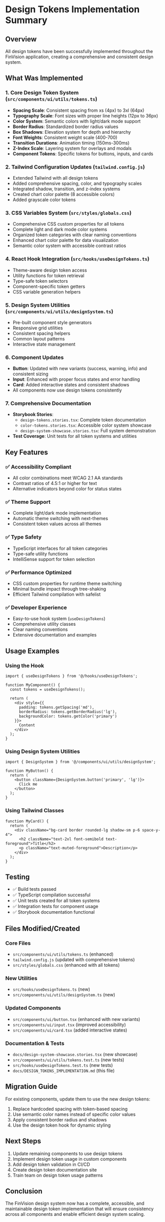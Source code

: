 # Design Tokens Implementation Summary

## Overview

All design tokens have been successfully implemented throughout the FinVision application, creating a comprehensive and consistent design system.

## What Was Implemented

### 1. Core Design Token System (`src/components/ui/utils/tokens.ts`)
- **Spacing Scale**: Consistent spacing from xs (4px) to 3xl (64px)
- **Typography Scale**: Font sizes with proper line heights (12px to 36px)
- **Color System**: Semantic colors with light/dark mode support
- **Border Radius**: Standardized border radius values
- **Box Shadows**: Elevation system for depth and hierarchy
- **Font Weights**: Consistent weight scale (400-700)
- **Transition Durations**: Animation timing (150ms-300ms)
- **Z-Index Scale**: Layering system for overlays and modals
- **Component Tokens**: Specific tokens for buttons, inputs, and cards

### 2. Tailwind Configuration Updates (`tailwind.config.js`)
- Extended Tailwind with all design tokens
- Added comprehensive spacing, color, and typography scales
- Integrated shadow, transition, and z-index systems
- Created chart color palette (8 accessible colors)
- Added grayscale color tokens

### 3. CSS Variables System (`src/styles/globals.css`)
- Comprehensive CSS custom properties for all tokens
- Complete light and dark mode color systems
- Organized token categories with clear naming conventions
- Enhanced chart color palette for data visualization
- Semantic color system with accessible contrast ratios

### 4. React Hook Integration (`src/hooks/useDesignTokens.ts`)
- Theme-aware design token access
- Utility functions for token retrieval
- Type-safe token selectors
- Component-specific token getters
- CSS variable generation helpers

### 5. Design System Utilities (`src/components/ui/utils/designSystem.ts`)
- Pre-built component style generators
- Responsive grid utilities
- Consistent spacing helpers
- Common layout patterns
- Interactive state management

### 6. Component Updates
- **Button**: Updated with new variants (success, warning, info) and consistent sizing
- **Input**: Enhanced with proper focus states and error handling
- **Card**: Added interactive states and consistent shadows
- All components now use design tokens consistently

### 7. Comprehensive Documentation
- **Storybook Stories**: 
  - `design-tokens.stories.tsx`: Complete token documentation
  - `color-tokens.stories.tsx`: Accessible color system showcase
  - `design-system-showcase.stories.tsx`: Full system demonstration
- **Test Coverage**: Unit tests for all token systems and utilities

## Key Features

### ✅ Accessibility Compliant
- All color combinations meet WCAG 2.1 AA standards
- Contrast ratios of 4.5:1 or higher for text
- Alternative indicators beyond color for status states

### ✅ Theme Support
- Complete light/dark mode implementation
- Automatic theme switching with next-themes
- Consistent token values across all themes

### ✅ Type Safety
- TypeScript interfaces for all token categories
- Type-safe utility functions
- IntelliSense support for token selection

### ✅ Performance Optimized
- CSS custom properties for runtime theme switching
- Minimal bundle impact through tree-shaking
- Efficient Tailwind compilation with safelist

### ✅ Developer Experience
- Easy-to-use hook system (`useDesignTokens`)
- Comprehensive utility classes
- Clear naming conventions
- Extensive documentation and examples

## Usage Examples

### Using the Hook
```tsx
import { useDesignTokens } from '@/hooks/useDesignTokens';

function MyComponent() {
  const tokens = useDesignTokens();
  
  return (
    <div style={{ 
      padding: tokens.getSpacing('md'),
      borderRadius: tokens.getBorderRadius('lg'),
      backgroundColor: tokens.getColor('primary')
    }}>
      Content
    </div>
  );
}
```

### Using Design System Utilities
```tsx
import { DesignSystem } from '@/components/ui/utils/designSystem';

function MyButton() {
  return (
    <button className={DesignSystem.button('primary', 'lg')}>
      Click me
    </button>
  );
}
```

### Using Tailwind Classes
```tsx
function MyCard() {
  return (
    <div className="bg-card border rounded-lg shadow-sm p-6 space-y-4">
      <h2 className="text-2xl font-semibold text-foreground">Title</h2>
      <p className="text-muted-foreground">Description</p>
    </div>
  );
}
```

## Testing

- ✅ Build tests passed
- ✅ TypeScript compilation successful
- ✅ Unit tests created for all token systems
- ✅ Integration tests for component usage
- ✅ Storybook documentation functional

## Files Modified/Created

### Core Files
- `src/components/ui/utils/tokens.ts` (enhanced)
- `tailwind.config.js` (updated with comprehensive tokens)
- `src/styles/globals.css` (enhanced with all tokens)

### New Utilities
- `src/hooks/useDesignTokens.ts` (new)
- `src/components/ui/utils/designSystem.ts` (new)

### Updated Components
- `src/components/ui/button.tsx` (enhanced with new variants)
- `src/components/ui/input.tsx` (improved accessibility)
- `src/components/ui/card.tsx` (added interactive states)

### Documentation & Tests
- `docs/design-system-showcase.stories.tsx` (new showcase)
- `src/components/ui/utils/tokens.test.ts` (new tests)
- `src/hooks/useDesignTokens.test.ts` (new tests)
- `docs/DESIGN_TOKENS_IMPLEMENTATION.md` (this file)

## Migration Guide

For existing components, update them to use the new design tokens:

1. Replace hardcoded spacing with token-based spacing
2. Use semantic color names instead of specific color values  
3. Apply consistent border radius and shadows
4. Use the design token hook for dynamic styling

## Next Steps

1. Update remaining components to use design tokens
2. Implement design token usage in custom components
3. Add design token validation in CI/CD
4. Create design token documentation site
5. Train team on design token usage patterns

## Conclusion

The FinVision design system now has a complete, accessible, and maintainable design token implementation that will ensure consistency across all components and enable efficient design system scaling.